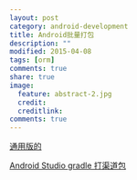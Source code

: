 ```yaml
---
layout: post
category: android-development
title: Android批量打包
description: ""
modified: 2015-04-08
tags: [orm]
comments: true
share: true
image:
  feature: abstract-2.jpg
  credit: 
  creditlink: 
comments: true
---
```


[通用版的](http://www.cnblogs.com/ct2011/p/4152323.html)

[Android Studio gradle 打渠道包](http://relex.me/using-manifestplaceholders/)
